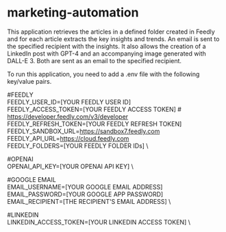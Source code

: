 # marketing-automation
This application retrieves the articles in a defined folder created in Feedly and for each article extracts the key insights and trends. An email is sent to the specified recipient with the insights.
It also allows the creation of a LinkedIn post with GPT-4 and an accompanying image generated with DALL-E 3. Both are sent as an email to the specified recipient. 

To run this application, you need to add a .env file with the following key/value pairs.

#FEEDLY \
FEEDLY_USER_ID=[YOUR FEEDLY USER ID] \
FEEDLY_ACCESS_TOKEN=[YOUR FEEDLY ACCESS TOKEN] # https://developer.feedly.com/v3/developer \
FEEDLY_REFRESH_TOKEN=[YOUR FEEDLY REFRESH TOKEN] \
FEEDLY_SANDBOX_URL=https://sandbox7.feedly.com \
FEEDLY_API_URL=https://cloud.feedly.com \
FEEDLY_FOLDERS=[YOUR FEEDLY FOLDER IDs]  \

#OPENAI \
OPENAI_API_KEY=[YOUR OPENAI API KEY] \

#GOOGLE EMAIL \
EMAIL_USERNAME=[YOUR GOOGLE EMAIL ADDRESS] \
EMAIL_PASSWORD=[YOUR GOOGLE APP PASSWORD] \
EMAIL_RECIPIENT=[THE RECIPIENT'S EMAIL ADDRESS] \

#LINKEDIN \
LINKEDIN_ACCESS_TOKEN=[YOUR LINKEDIN ACCESS TOKEN] \


